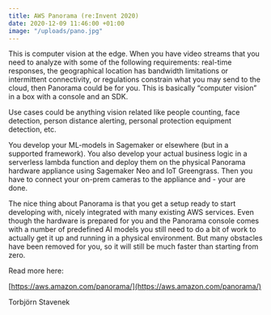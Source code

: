 ```yaml
---
title: AWS Panorama (re:Invent 2020)
date: 2020-12-09 11:46:00 +01:00
image: "/uploads/pano.jpg"
---
```


This is computer vision at the edge. When you have video streams that you need to analyze with some of the following requirements: real-time responses, the geographical location has bandwidth limitations or intermittent connectivity, or regulations constrain what you may send to the cloud, then Panorama could be for you. This is basically “computer vision” in a box with a console and an SDK. 

Use cases could be anything vision related like people counting, face detection, person distance alerting, personal protection equipment detection, etc. 

You develop your ML-models in Sagemaker or elsewhere (but in a supported framework). You also develop your actual business logic in a serverless lambda function and deploy them on the physical Panorama hardware appliance using Sagemaker Neo and IoT Greengrass. Then you have to connect your on-prem cameras to the appliance and - your are done.

The nice thing about Panorama is that you get a setup ready to start developing with, nicely integrated with many existing AWS services. Even though the hardware is prepared for you and the Panorama console comes with a number of predefined AI models you still need to do a bit of work to actually get it up and running in a physical environment. But many obstacles have been removed for you, so it will still be much faster than starting from zero.


Read more here:

[https://aws.amazon.com/panorama/](https://aws.amazon.com/panorama/)

Torbjörn Stavenek
